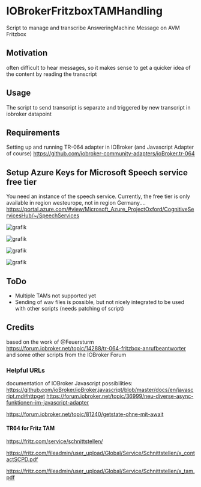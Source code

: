 # IOBrokerFritzboxTAMHandling
Script to manage and transcribe AnsweringMachine Message on AVM Fritzbox

## Motivation

often difficult to hear messages, so it makes sense to get a quicker idea of the content by reading the transcript

## Usage
The script to send transcript is separate and triggered by new transcript in iobroker datapoint

## Requirements
Setting up and running TR-064 adapter in IOBroker (and Javascript Adapter of course)
https://github.com/iobroker-community-adapters/ioBroker.tr-064

## Setup Azure Keys for Microsoft Speech service free tier

You need an instance of the speech service. Currently, the free tier is only available in region westeurope, not in region Germany....
https://portal.azure.com/#view/Microsoft_Azure_ProjectOxford/CognitiveServicesHub/~/SpeechServices 

![grafik](https://github.com/user-attachments/assets/ebe3fd55-9236-42ad-8353-30ddda8faf88)


![grafik](https://github.com/user-attachments/assets/d6714e48-c218-4708-b177-b05946891456)


![grafik](https://github.com/user-attachments/assets/52b479be-0c2e-423d-b68f-a914162497a0)


![grafik](https://github.com/user-attachments/assets/84c357be-1cea-438c-bd23-7fd8e37a9cab)



## ToDo
- Multiple TAMs not supported yet
- Sending of wav files is possible, but not nicely integrated to be used with other scripts (needs patching of script)


## Credits
based on the work of @Feuersturm
https://forum.iobroker.net/topic/14288/tr-064-fritzbox-anrufbeantworter
and some other scripts from the IOBroker Forum

### Helpful URLs

documentation of IOBroker Javascript possibilities:
https://github.com/ioBroker/ioBroker.javascript/blob/master/docs/en/javascript.md#httpget
https://forum.iobroker.net/topic/36999/neu-diverse-async-funktionen-im-javascript-adapter

https://forum.iobroker.net/topic/81240/getstate-ohne-mit-await
#### TR64 for Fritz TAM

https://fritz.com/service/schnittstellen/

https://fritz.com/fileadmin/user_upload/Global/Service/Schnittstellen/x_contactSCPD.pdf    

https://fritz.com/fileadmin/user_upload/Global/Service/Schnittstellen/x_tam.pdf

